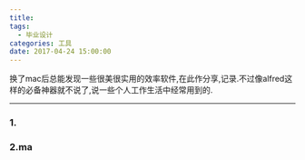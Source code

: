 ```yaml
---
title: 
tags:
  - 毕业设计
categories: 工具
date: 2017-04-24 15:00:00
---
```

换了mac后总能发现一些很美很实用的效率软件,在此作分享,记录.不过像alfred这样的必备神器就不说了,说一些个人工作生活中经常用到的.
- - - - -

### 1.

### 2.ma